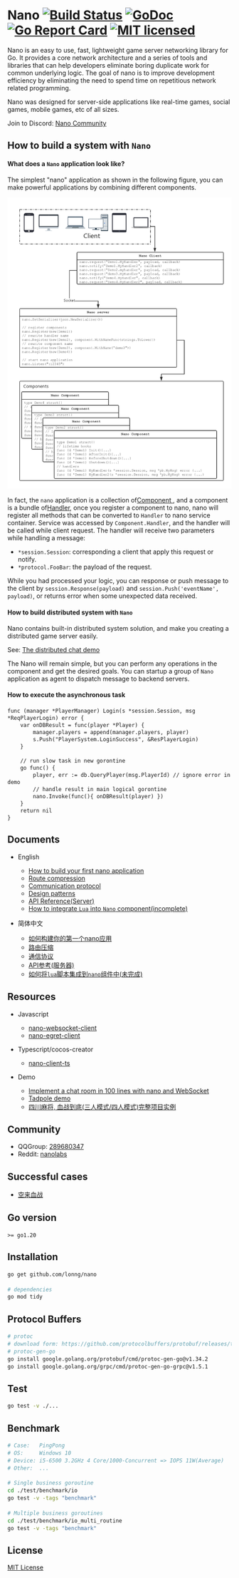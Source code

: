 # Nano [![Build Status][1]][2] [![GoDoc][3]][4] [![Go Report Card][5]][6] [![MIT licensed][7]][8]

[1]: https://github.com/timandy/nano/actions/workflows/go.yml/badge.svg?branch=master

[2]: https://github.com/timandy/nano/actions/workflows/go.yml

[3]: https://godoc.org/github.com/timandy/nano?status.svg

[4]: https://godoc.org/github.com/timandy/nano

[5]: https://goreportcard.com/badge/github.com/timandy/nano

[6]: https://goreportcard.com/report/github.com/timandy/nano

[7]: https://img.shields.io/badge/license-MIT-blue.svg

[8]: LICENSE

Nano is an easy to use, fast, lightweight game server networking library for Go.
It provides a core network architecture and a series of tools and libraries that
can help developers eliminate boring duplicate work for common underlying logic.
The goal of nano is to improve development efficiency by eliminating the need to
spend time on repetitious network related programming.

Nano was designed for server-side applications like real-time games, social games,
mobile games, etc of all sizes.

Join to Discord: [Nano Community](https://discord.gg/eHEDrBH5PV)

## How to build a system with `Nano`

#### What does a `Nano` application look like?

The simplest "nano" application as shown in the following figure, you can make powerful applications by combining different components.

![Application](.docs/media/application.png)

In fact, the `nano` application is a collection of[Component ](./.docs/get_started.md#component) , and a component is a bundle of[Handler](./.docs/get_started.md#handler), once you register a component to nano, nano will register all methods that can be converted to `Handler` to nano service container. Service was accessed by `Component.Handler`, and the handler will be called while client request. The handler will receive two parameters while handling a message:

- `*session.Session`: corresponding a client that apply this request or notify.
- `*protocol.FooBar`: the payload of the request.

While you had processed your logic, you can response or push message to the client by `session.Response(payload)` and `session.Push('eventName', payload)`, or returns error when some unexpected data received.

#### How to build distributed system with `Nano`

Nano contains built-in distributed system solution, and make you creating a distributed game server easily.

See: [The distributed chat demo](https://github.com/timandy/nano/tree/master/test/examples/cluster)

The Nano will remain simple, but you can perform any operations in the component and get the desired goals. You can startup a group of `Nano` application as agent to dispatch message to backend servers.

#### How to execute the asynchronous task

```golang
func (manager *PlayerManager) Login(s *session.Session, msg *ReqPlayerLogin) error {
    var onDBResult = func(player *Player) {
        manager.players = append(manager.players, player)
        s.Push("PlayerSystem.LoginSuccess", &ResPlayerLogin)
    }
    
    // run slow task in new gorontine
    go func() {
        player, err := db.QueryPlayer(msg.PlayerId) // ignore error in demo
        // handle result in main logical gorontine
        nano.Invoke(func(){ onDBResult(player) })
    }
    return nil
}
```

## Documents

- English
    + [How to build your first nano application](./.docs/get_started.md)
    + [Route compression](./.docs/route_compression.md)
    + [Communication protocol](./.docs/communication_protocol.md)
    + [Design patterns](./.docs/design_patterns.md)
    + [API Reference(Server)](https://godoc.org/github.com/lonnng/nano)
    + [How to integrate `Lua` into `Nano` component(incomplete)](.)

- 简体中文
    + [如何构建你的第一个nano应用](./.docs/get_started_zh_CN.md)
    + [路由压缩](./.docs/route_compression_zh_CN.md)
    + [通信协议](./.docs/communication_protocol_zh_CN.md)
    + [API参考(服务器)](https://godoc.org/github.com/lonnng/nano)
    + [如何将`lua`脚本集成到`nano`组件中(未完成)](.)

## Resources

- Javascript
    + [nano-websocket-client](https://github.com/lonnng/nano-websocket-client)
    + [nano-egret-client](https://github.com/lonnng/nano-egret-client)

- Typescript/cocos-creator
    + [nano-client-ts](https://github.com/adoontheway/nano-client-ts)

- Demo
    + [Implement a chat room in 100 lines with nano and WebSocket](./examples/demo/chat)
    + [Tadpole demo](./examples/demo/tadpole)
    + [四川麻将, 血战到底(三人模式/四人模式)完整项目实例](https://github.com/lonnng/nanoserver)

## Community

- QQGroup: [289680347](https://jq.qq.com/?_wv=1027&k=4EMMaha)
- Reddit: [nanolabs](https://www.reddit.com/r/nanolabs/)

## Successful cases

- [空来血战](https://fir.im/tios)

## Go version

`>= go1.20`

## Installation

```bash
go get github.com/lonng/nano

# dependencies
go mod tidy
```

## Protocol Buffers

```bash
# protoc
# download form: https://github.com/protocolbuffers/protobuf/releases/tag/v31.1
# protoc-gen-go
go install google.golang.org/protobuf/cmd/protoc-gen-go@v1.34.2
go install google.golang.org/grpc/cmd/protoc-gen-go-grpc@v1.5.1
```

## Test

```bash
go test -v ./...
```

## Benchmark

```bash
# Case:   PingPong
# OS:     Windows 10
# Device: i5-6500 3.2GHz 4 Core/1000-Concurrent => IOPS 11W(Average)
# Other:  ...

# Single business goroutine
cd ./test/benchmark/io
go test -v -tags "benchmark"

# Multiple business goroutines
cd ./test/benchmark/io_multi_routine
go test -v -tags "benchmark"
```

## License

[MIT License](./LICENSE)
